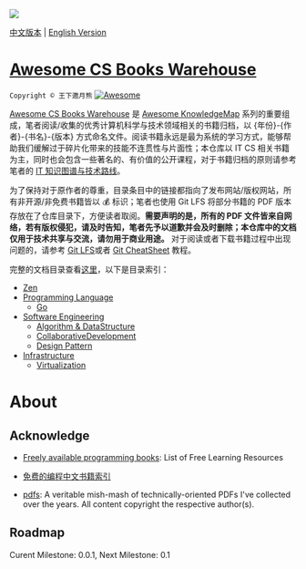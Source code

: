 ![](https://coding.net/u/hoteam/p/Cache/git/raw/master/2016/11/3/4/18L7RiWwRVtHIP35FFUbdog.jpeg)

[中文版本](./README.md) | [English Version](./README-en.md)

# [Awesome CS Books Warehouse](https://parg.co/UpB)

`Copyright © 王下邀月熊` [![Awesome](https://parg.co/UvS)](https://parg.co/UpB)

[Awesome CS Books Warehouse](https://parg.co/UpB) 是 [Awesome KnowledgeMap](https://github.com/wxyyxc1992/Awesome-KnowledgeMap) 系列的重要组成，笔者阅读/收集的优秀计算机科学与技术领域相关的书籍归档，以 {年份}-{作者}-{书名}-{版本} 方式命名文件。阅读书籍永远是最为系统的学习方式，能够帮助我们缓解过于碎片化带来的技能不连贯性与片面性；本仓库以 IT CS 相关书籍为主，同时也会包含一些著名的、有价值的公开课程，对于书籍归档的原则请参考笔者的 [IT 知识图谱与技术路线](https://github.com/wxyyxc1992/Awesome-KnowledgeMap)。

为了保持对于原作者的尊重，目录条目中的链接都指向了发布网站/版权网站，所有非开源/非免费书籍皆以 :moneybag: 标识；笔者也使用 Git LFS 将部分书籍的 PDF 版本存放在了仓库目录下，方便读者取阅。**需要声明的是，所有的 PDF 文件皆来自网络，若有版权侵犯，请及时告知，笔者先予以道歉并会及时删除；本仓库中的文档仅用于技术共享与交流，请勿用于商业用途。** 对于阅读或者下载书籍过程中出现问题的，请参考 [Git LFS](https://git-lfs.github.com/)或者 [Git CheatSheet](https://parg.co/Uvc) 教程。

完整的文档目录查看[这里](./toc.md)，以下是目录索引：

* [Zen](./toc.md#zen)
* [Programming Language](./toc.md#programming-language)
  * [Go](./toc.md#go)
* [Software Engineering](./toc.md#software-engineering)
  * [Algorithm & DataStructure](./toc.md#algorithm-datastructure)
  * [CollaborativeDevelopment](./toc.md#collaborativedevelopment)
  * [Design Pattern](./toc.md#design-pattern)
* [Infrastructure](./toc.md#infrastructure)
  * [Virtualization](./toc.md#virtualization)

# About

## Acknowledge

* [Freely available programming books](https://github.com/EbookFoundation/free-programming-books): List of Free Learning Resources

* [免费的编程中文书籍索引](https://github.com/justjavac/free-programming-books-zh_CN)

* [pdfs](https://github.com/tpn/pdfs): A veritable mish-mash of technically-oriented PDFs I've collected over the years. All content copyright the respective author(s).

## Roadmap

Curent Milestone: 0.0.1, Next Milestone: 0.1
